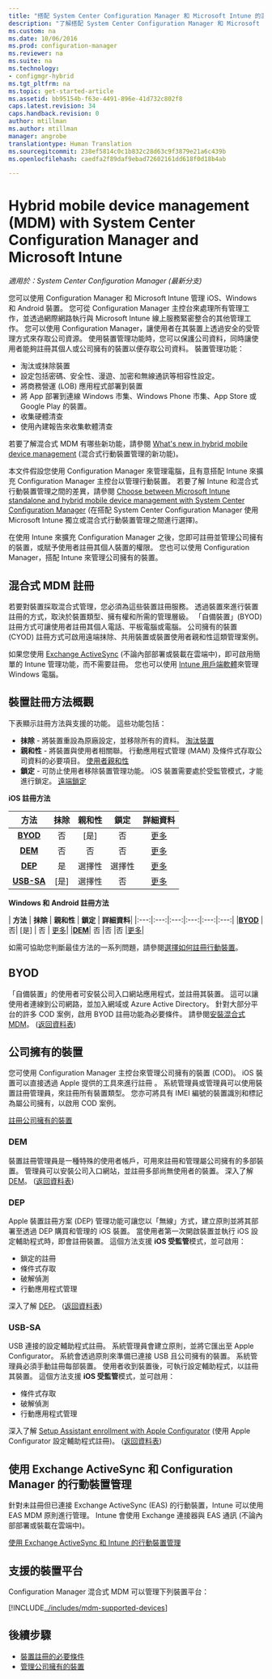 ```yaml
---
title: "搭配 System Center Configuration Manager 和 Microsoft Intune 的混合式行動裝置管理 (MDM) | Microsoft Docs"
description: "了解搭配 System Center Configuration Manager 和 Microsoft Intune 的混合式行動裝置管理 (MDM)。"
ms.custom: na
ms.date: 10/06/2016
ms.prod: configuration-manager
ms.reviewer: na
ms.suite: na
ms.technology:
- configmgr-hybrid
ms.tgt_pltfrm: na
ms.topic: get-started-article
ms.assetid: bb95154b-f63e-4491-896e-41d732c802f8
caps.latest.revision: 34
caps.handback.revision: 0
author: mtillman
ms.author: mtillman
manager: angrobe
translationtype: Human Translation
ms.sourcegitcommit: 238ef5814c0c1b832c28d63c9f3879e21a6c439b
ms.openlocfilehash: caedfa2f89daf9ebad72602161dd618f0d18b4ab

---
```

# <a name="hybrid-mobile-device-management-mdm-with-system-center-configuration-manager-and-microsoft-intune"></a>Hybrid mobile device management (MDM) with System Center Configuration Manager and Microsoft Intune

*適用於：System Center Configuration Manager (最新分支)*


您可以使用 Configuration Manager 和 Microsoft Intune 管理 iOS、Windows 和 Android 裝置。 您可從 Configuration Manager 主控台來處理所有管理工作，並透過網際網路執行與 Microsoft Intune 線上服務緊密整合的其他管理工作。  您可以使用 Configuration Manager，讓使用者在其裝置上透過安全的受管理方式來存取公司資源。 使用裝置管理功能時，您可以保護公司資料，同時讓使用者能夠註冊其個人或公司擁有的裝置以便存取公司資料。 裝置管理功能：

-   淘汰或抹除裝置
-   設定包括密碼、安全性、漫遊、加密和無線通訊等相容性設定。
-   將商務營運 (LOB) 應用程式部署到裝置
-   將 App 部署到連線 Windows 市集、Windows Phone 市集、App Store 或 Google Play 的裝置。
-   收集硬體清查
-   使用內建報告來收集軟體清查

若要了解混合式 MDM 有哪些新功能，請參閱 [What's new in hybrid mobile device management](../understand/whats-new-in-hybrid-mobile-device-management.md) (混合式行動裝置管理的新功能)。

本文件假設您使用 Configuration Manager 來管理電腦，且有意搭配 Intune 來擴充 Configuration Manager 主控台以管理行動裝置。 若要了解 Intune 和混合式行動裝置管理之間的差異，請參閱 [Choose between Microsoft Intune standalone and hybrid mobile device management with System Center Configuration Manager](choose-between-standalone-intune-and-hybrid-mobile-device-management.md) (在搭配 System Center Configuration Manager 使用 Microsoft Intune 獨立或混合式行動裝置管理之間進行選擇)。

在使用 Intune 來擴充 Configuration Manager 之後，您即可註冊並管理公司擁有的裝置，或賦予使用者註冊其個人裝置的權限。 您也可以使用 Configuration Manager，搭配 Intune 來管理公司擁有的裝置。

## <a name="hybrid-mdm-enrollment"></a>混合式 MDM 註冊
若要對裝置採取混合式管理，您必須為這些裝置註冊服務。 透過裝置來進行裝置註冊的方式，取決於裝置類型、擁有權和所需的管理層級。 「自備裝置」(BYOD) 註冊方式可讓使用者註冊其個人電話、平板電腦或電腦。 公司擁有的裝置 (CYOD) 註冊方式可啟用遠端抹除、共用裝置或裝置使用者親和性這類管理案例。

 如果您使用 [Exchange ActiveSync](#mobile-device-management-with-exchange-activesync-and-configuration-manager) (不論內部部署或裝載在雲端中)，即可啟用簡單的 Intune 管理功能，而不需要註冊。 您也可以使用 [Intune 用戶端軟體](/intune/deploy-use/manage-windows-pcs-with-microsoft-intune)來管理 Windows 電腦。

## <a name="overview-of-device-enrollment-methods"></a>裝置註冊方法概觀

 下表顯示註冊方法與支援的功能。 這些功能包括：
 - **抹除** - 將裝置重設為原廠設定，並移除所有的資料。 [淘汰裝置](../deploy-use/wipe-lock-reset-devices.md)
 - **親和性** - 將裝置與使用者相關聯。 行動應用程式管理 (MAM) 及條件式存取公司資料的必要項目。 [使用者親和性](../deploy-use/user-affinity-for-hybrid-managed-devices.md)
 - **鎖定** - 可防止使用者移除裝置管理功能。 iOS 裝置需要處於受監管模式，才能進行鎖定。 [遠端鎖定](../deploy-use/wipe-lock-reset-devices.md#remote-lock)

 **iOS 註冊方法**

| **方法** |  **抹除** |  **親和性**    |   **鎖定** | **詳細資料** |
|:---:|:---:|:---:|:---:|:---:|
|**[BYOD](#byod)** | 否|    [是] |   否 | [更多](../deploy-use/setup-hybrid-mdm.md#step-6-enable-platform-enrollment)|
|**[DEM](#dem)**|   否 |否 |否  | [更多](../deploy-use/enroll-devices-with-device-enrollment-manager.md)|
|**[DEP](#dep)**|   是 |   選擇性 |  選擇性|[更多](../deploy-use/ios-device-enrollment-program-for-hybrid.md)|
|**[USB-SA](#usb-sa)**| [是] |   選擇性 |  否| [更多](../deploy-use/ios-hybrid-enrollment-using-apple-configurator.md)|

**Windows 和 Android 註冊方法**

| **方法** |  **抹除** |  **親和性**    |   **鎖定** | **詳細資料**|
|:---:|:---:|:---:|:---:|:---:|:---:|
|**[BYOD](#byod)** | 否|    [是] |   否 | [更多](../deploy-use/setup-hybrid-mdm.md#windows-enrollment-setup)|
|**[DEM](#dem)**|   否 |否 |否  |[更多](../deploy-use/enroll-devices-with-device-enrollment-manager.md)|

如需可協助您判斷最佳方法的一系列問題，請參閱[選擇如何註冊行動裝置](/intune/get-started/choose-how-to-enroll-devices1)。

## <a name="byod"></a>BYOD
「自備裝置」的使用者可安裝公司入口網站應用程式，並註冊其裝置。 這可以讓使用者連線到公司網路，並加入網域或 Azure Active Directory。 針對大部分平台的許多 COD 案例，啟用 BYOD 註冊功能為必要條件。 請參閱[安裝混合式 MDM](../deploy-use/setup-hybrid-mdm.md)。 ([返回資料表](#overview-of-device-enrollment-methods))

## <a name="corporate-owned-devices"></a>公司擁有的裝置
您可使用 Configuration Manager 主控台來管理公司擁有的裝置 (COD)。 iOS 裝置可以直接透過 Apple 提供的工具來進行註冊 。 系統管理員或管理員可以使用裝置註冊管理員，來註冊所有裝置類型。 您亦可將具有 IMEI 編號的裝置識別和標記為屬公司擁有，以啟用 COD 案例。

[註冊公司擁有的裝置](../deploy-use/enroll-company-owned-devices.md)

### <a name="dem"></a>DEM
裝置註冊管理員是一種特殊的使用者帳戶，可用來註冊和管理屬公司擁有的多部裝置。 管理員可以安裝公司入口網站，並註冊多部尚無使用者的裝置。 深入了解 [DEM](../deploy-use/enroll-devices-with-device-enrollment-manager.md)。 ([返回資料表](#overview-of-device-enrollment-methods))

### <a name="dep"></a>DEP
Apple 裝置註冊方案 (DEP) 管理功能可讓您以「無線」方式，建立原則並將其部署至透過 DEP 購買和管理的 iOS 裝置。 當使用者第一次開啟裝置並執行 iOS 設定輔助程式時，即會註冊裝置。 這個方法支援 **iOS 受監管**模式，並可啟用：
   -    鎖定的註冊
   -    條件式存取
   -    破解偵測
   -    行動應用程式管理

深入了解 [DEP](../deploy-use/ios-device-enrollment-program-for-hybrid.md)。 ([返回資料表](#overview-of-device-enrollment-methods))

### <a name="usb-sa"></a>USB-SA
USB 連接的設定輔助程式註冊。 系統管理員會建立原則，並將它匯出至 Apple Configurator。 系統會透過原則來準備已連接 USB 且公司擁有的裝置。 系統管理員必須手動註冊每部裝置。 使用者收到裝置後，可執行設定輔助程式，以註冊其裝置。 這個方法支援 **iOS 受監管**模式，並可啟用：
   -    條件式存取
   -    破解偵測
   -    行動應用程式管理

深入了解 [Setup Assistant enrollment with Apple Configurator](../deploy-use/ios-hybrid-enrollment-using-apple-configurator.md) (使用 Apple Configurator 設定輔助程式註冊)。 ([返回資料表](#overview-of-device-enrollment-methods))

## <a name="mobile-device-management-with-exchange-activesync-and-configuration-manager"></a>使用 Exchange ActiveSync 和 Configuration Manager 的行動裝置管理
針對未註冊但已連接 Exchange ActiveSync (EAS) 的行動裝置，Intune 可以使用 EAS MDM 原則進行管理。 Intune 會使用 Exchange 連接器與 EAS 通訊 (不論內部部署或裝載在雲端中)。

[使用 Exchange ActiveSync 和 Intune 的行動裝置管理](../deploy-use/manage-mobile-devices-with-exchange-activesync.md)


##  <a name="supported-device-platforms"></a>支援的裝置平台

Configuration Manager 混合式 MDM 可以管理下列裝置平台：

[!INCLUDE[../includes/mdm-supported-devices](../includes/mdm-supported-devices.md)]

## <a name="next-steps"></a>後續步驟
 - [裝置註冊的必要條件](../deploy-use/setup-hybrid-mdm.md)
 - [管理公司擁有的裝置](../deploy-use/enroll-company-owned-devices.md)



<!--HONumber=Dec16_HO3-->


